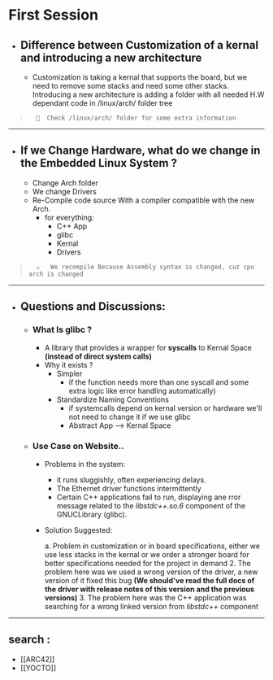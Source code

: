 # First Session

- ## Difference between Customization of a kernal and introducing a new architecture
    * Customization is taking a kernal that supports the board, but we need to remove some stacks and need some other stacks. Introducing a new architecture is adding a folder with all needed H.W dependant code in /linux/arch/ folder tree


>       🚀  Check /linux/arch/ folder for some extra information

---
- ## If we Change Hardware, what do we change in the Embedded Linux System ?
    *   Change Arch folder
    *   We change Drivers 
    *   Re-Compile code source With a compiler compatible with the new Arch.
        *   for everything:   
            *   C++ App
            *   glibc 
            *   Kernal
            *   Drivers
>       ⚠️   We recompile Because Assembly syntax is changed, cuz cpu arch is changed

---
- ## Questions and Discussions: 
    - ### What Is glibc ?
        * A library that provides a wrapper for **syscalls** to Kernal Space **(instead of direct system calls)**
        * Why it exists ?
            * Simpler
                * if the function needs more than one syscall and some extra logic like error handling automatically)
            * Standardize Naming Conventions 
                * if systemcalls depend on kernal version or hardware we'll not need to change it if we use glibc
                * Abstract App --> Kernal Space
    - ### Use Case on Website..
        - Problems in the system: 
            - it runs sluggishly, often experiencing delays.
            - The Ethernet driver functions intermittently
            - Certain C++ applications fail to run, displaying ane rror message related to the *libstdc++.so.6* component of the GNUCLibrary (glibc).
        - Solution Suggested:
        
            a.  Problem in customization or in board specifications, either we use less stacks in the kernal or we order a stronger board for better specifications needed for the project in demand
            2.  The problem here was we used a wrong version of the driver, a new version of it fixed this bug **(We should've read the full docs of the driver with release notes of this version and the previous versions)**
            3.  The problem here was the C++ application was searching for a wrong linked version from *libstdc++* component
---
## search :
- [[ARC42]]
- [[YOCTO]]
	